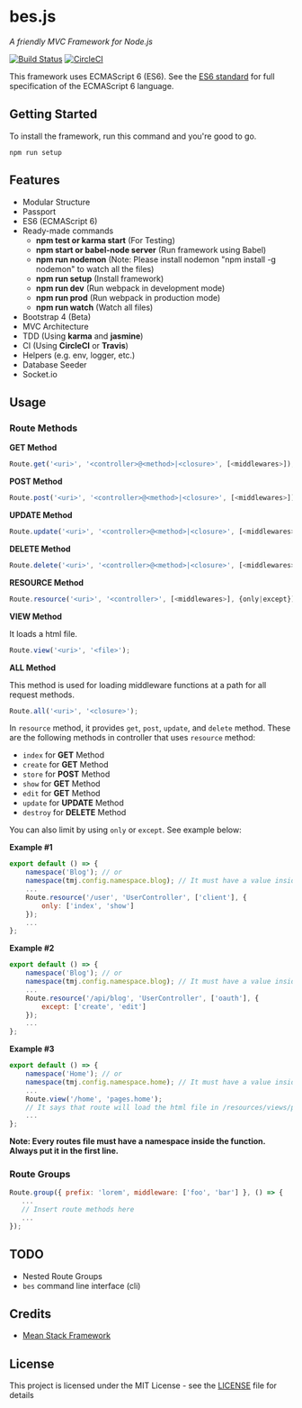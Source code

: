 # bes.js

*A friendly MVC Framework for Node.js*

[![Build Status](https://travis-ci.org/TMJPEngineering/bes.svg?branch=master)](https://travis-ci.org/TMJPEngineering/bes)
[![CircleCI](https://circleci.com/gh/TMJPEngineering/bes/tree/master.svg?style=svg)](https://circleci.com/gh/TMJPEngineering/bes/tree/master)

This framework uses ECMAScript 6 (ES6). See the [ES6 standard](http://www.ecma-international.org/ecma-262/6.0/) for full specification of the ECMAScript 6 language.

## Getting Started

To install the framework, run this command and you're good to go.

```
npm run setup
```

## Features

- Modular Structure
- Passport
- ES6 (ECMAScript 6)
- Ready-made commands
  - **npm test or karma start** (For Testing)
  - **npm start or babel-node server** (Run framework using Babel)
  - **npm run nodemon** (Note: Please install nodemon "npm install -g nodemon" to watch all the files)
  - **npm run setup** (Install framework)
  - **npm run dev** (Run webpack in development mode)
  - **npm run prod** (Run webpack in production mode)
  - **npm run watch** (Watch all files)
- Bootstrap 4 (Beta)
- MVC Architecture
- TDD (Using **karma** and **jasmine**)
- CI (Using **CircleCI** or **Travis**)
- Helpers (e.g. env, logger, etc.)
- Database Seeder
- Socket.io

## Usage

### Route Methods

**GET Method**

```js
Route.get('<uri>', '<controller>@<method>|<closure>', [<middlewares>]);
```

**POST Method**

```js
Route.post('<uri>', '<controller>@<method>|<closure>', [<middlewares>]);
```

**UPDATE Method**

```js
Route.update('<uri>', '<controller>@<method>|<closure>', [<middlewares>]);
```

**DELETE Method**

```js
Route.delete('<uri>', '<controller>@<method>|<closure>', [<middlewares>]);
```

**RESOURCE Method**

```js
Route.resource('<uri>', '<controller>', [<middlewares>], {only|except});
```

**VIEW Method**

It loads a html file.

```js
Route.view('<uri>', '<file>');
```

**ALL Method**

This method is used for loading middleware functions at a path for all request methods.

```js
Route.all('<uri>', '<closure>');
```

In `resource` method, it provides `get`, `post`, `update`, and `delete` method. These are the following methods in controller that uses `resource` method:

- `index` for **GET** Method
- `create` for **GET** Method
- `store` for **POST** Method
- `show` for **GET** Method
- `edit` for **GET** Method
- `update` for **UPDATE** Method
- `destroy` for **DELETE** Method

You can also limit by using `only` or `except`. See example below:

**Example #1**

```js
export default () => {
    namespace('Blog'); // or
    namespace(tmj.config.namespace.blog); // It must have a value inside helper (located in /lib/helpers.js)
    ...
    Route.resource('/user', 'UserController', ['client'], {
        only: ['index', 'show']
    });
    ...
};
```

**Example #2**

```js
export default () => {
    namespace('Blog'); // or
    namespace(tmj.config.namespace.blog); // It must have a value inside helper (located in /lib/helpers.js)
    ...
    Route.resource('/api/blog', 'UserController', ['oauth'], {
        except: ['create', 'edit']
    });
    ...
};
```

**Example #3**

```js
export default () => {
    namespace('Home'); // or
    namespace(tmj.config.namespace.home); // It must have a value inside helper (located in /lib/helpers.js)
    ...
    Route.view('/home', 'pages.home');
    // It says that route will load the html file in /resources/views/pages/home.html
    ...
};
```

**Note: Every routes file must have a namespace inside the function. Always put it in the first line.**

### Route Groups

```js
Route.group({ prefix: 'lorem', middleware: ['foo', 'bar'] }, () => {
   ...
   // Insert route methods here
   ...
});
```

## TODO

- Nested Route Groups
- `bes` command line interface (cli)

## Credits

- [Mean Stack Framework](https://github.com/TMJPEngineering/mean-stack-framework)

## License

This project is licensed under the MIT License - see the [LICENSE](https://github.com/TMJPEngineering/bes/blob/master/LICENSE) file for details
